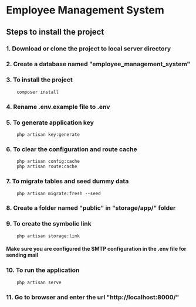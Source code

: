 # Employee Management System
## Steps to install the project 
### 1. Download or clone the project to local server directory
### 2. Create a database named "employee_management_system"
### 3. To install the project 
        composer install
### 4. Rename .env.example file to .env
### 5. To generate application key
        php artisan key:generate
### 6. To clear the configuration and route cache
        php artisan config:cache
        php artisan route:cache
### 7. To migrate tables and seed dummy data      
        php artisan migrate:fresh --seed
### 8. Create a folder named "public" in "storage/app/" folder        
### 9. To create the symbolic link   
        php artisan storage:link   
####  Make sure you are configured the SMTP configuration in the .env file for sending mail  
### 10. To run the application
        php artisan serve
### 11. Go to browser and enter the url "http://localhost:8000/"       
